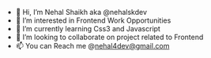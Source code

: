 - 👋 Hi, I’m Nehal Shaikh aka @nehalskdev
- 👀 I’m interested in Frontend Work Opportunities
- 🌱 I’m currently learning Css3 and Javascript
- 💞️ I’m looking to collaborate on project related to Frontend
- 📫 You can Reach me @nehal4dev@gmail.com

<!---
nehalskdev/nehalskdev is a ✨ special ✨ repository because its `README.md` (this file) appears on your GitHub profile.
You can click the Preview link to take a look at your changes.
--->
